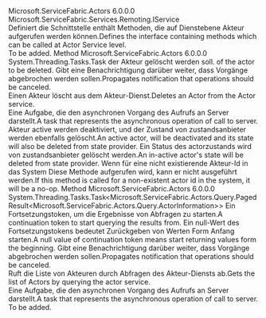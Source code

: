 <Type Name="IActorService" FullName="Microsoft.ServiceFabric.Actors.IActorService">
  <TypeSignature Language="C#" Value="public interface IActorService : Microsoft.ServiceFabric.Services.Remoting.IService" />
  <TypeSignature Language="ILAsm" Value=".class public interface auto ansi abstract IActorService implements class Microsoft.ServiceFabric.Services.Remoting.IService" />
  <TypeSignature Language="DocId" Value="T:Microsoft.ServiceFabric.Actors.IActorService" />
  <TypeSignature Language="VB.NET" Value="Public Interface IActorService&#xA;Implements IService" />
  <TypeSignature Language="F#" Value="type IActorService = interface&#xA;    interface IService" />
  <AssemblyInfo>
    <AssemblyName>Microsoft.ServiceFabric.Actors</AssemblyName>
    <AssemblyVersion>6.0.0.0</AssemblyVersion>
  </AssemblyInfo>
  <Interfaces>
    <Interface>
      <InterfaceName>Microsoft.ServiceFabric.Services.Remoting.IService</InterfaceName>
    </Interface>
  </Interfaces>
  <Docs>
    <summary>
            <span data-ttu-id="cacaa-101">Definiert die Schnittstelle enthält Methoden, die auf Dienstebene Akteur aufgerufen werden können.</span><span class="sxs-lookup"><span data-stu-id="cacaa-101">Defines the interface containing methods which can be called at Actor Service level.</span></span>
            </summary>
    <remarks>To be added.</remarks>
  </Docs>
  <Members>
    <Member MemberName="DeleteActorAsync">
      <MemberSignature Language="C#" Value="public System.Threading.Tasks.Task DeleteActorAsync (Microsoft.ServiceFabric.Actors.ActorId actorId, System.Threading.CancellationToken cancellationToken);" />
      <MemberSignature Language="ILAsm" Value=".method public hidebysig newslot virtual instance class System.Threading.Tasks.Task DeleteActorAsync(class Microsoft.ServiceFabric.Actors.ActorId actorId, valuetype System.Threading.CancellationToken cancellationToken) cil managed" />
      <MemberSignature Language="DocId" Value="M:Microsoft.ServiceFabric.Actors.IActorService.DeleteActorAsync(Microsoft.ServiceFabric.Actors.ActorId,System.Threading.CancellationToken)" />
      <MemberSignature Language="F#" Value="abstract member DeleteActorAsync : Microsoft.ServiceFabric.Actors.ActorId * System.Threading.CancellationToken -&gt; System.Threading.Tasks.Task" Usage="iActorService.DeleteActorAsync (actorId, cancellationToken)" />
      <MemberType>Method</MemberType>
      <AssemblyInfo>
        <AssemblyName>Microsoft.ServiceFabric.Actors</AssemblyName>
        <AssemblyVersion>6.0.0.0</AssemblyVersion>
      </AssemblyInfo>
      <ReturnValue>
        <ReturnType>System.Threading.Tasks.Task</ReturnType>
      </ReturnValue>
      <Parameters>
        <Parameter Name="actorId" Type="Microsoft.ServiceFabric.Actors.ActorId" />
        <Parameter Name="cancellationToken" Type="System.Threading.CancellationToken" />
      </Parameters>
      <Docs>
        <param name="actorId">
          <span data-ttu-id="cacaa-102"><see cref="T:Microsoft.ServiceFabric.Actors.ActorId" />der Akteur gelöscht werden soll.</span><span class="sxs-lookup"><span data-stu-id="cacaa-102"><see cref="T:Microsoft.ServiceFabric.Actors.ActorId" /> of the actor to be deleted.</span></span></param>
        <param name="cancellationToken"><span data-ttu-id="cacaa-103">Gibt eine Benachrichtigung darüber weiter, dass Vorgänge abgebrochen werden sollen.</span><span class="sxs-lookup"><span data-stu-id="cacaa-103">Propagates notification that operations should be canceled.</span></span></param>
        <summary>
            <span data-ttu-id="cacaa-104">Einen Akteur löscht aus dem Akteur-Dienst.</span><span class="sxs-lookup"><span data-stu-id="cacaa-104">Deletes an Actor from the Actor service.</span></span>
            </summary>
        <returns><span data-ttu-id="cacaa-105">Eine Aufgabe, die den asynchronen Vorgang des Aufrufs an Server darstellt.</span><span class="sxs-lookup"><span data-stu-id="cacaa-105">A task that represents the asynchronous operation of call to server.</span></span></returns>
        <remarks>
          <para><span data-ttu-id="cacaa-106">Akteur active werden deaktiviert, und der Zustand von zustandsanbieter werden ebenfalls gelöscht.</span><span class="sxs-lookup"><span data-stu-id="cacaa-106">An active actor, will be deactivated and its state will also be deleted from state provider.</span></span></para>
          <para><span data-ttu-id="cacaa-107">Ein Status des actorzustands wird von zustandsanbieter gelöscht werden.</span><span class="sxs-lookup"><span data-stu-id="cacaa-107">An in-active actor's state will be deleted from state provider.</span></span></para>
          <para><span data-ttu-id="cacaa-108">Wenn für eine nicht existierende Akteur-Id in das System Diese Methode aufgerufen wird, kann er nicht ausgeführt werden.</span><span class="sxs-lookup"><span data-stu-id="cacaa-108">If this method is called for a non-existent actor id in the system, it will be a no-op.</span></span></para>
        </remarks>
      </Docs>
    </Member>
    <Member MemberName="GetActorsAsync">
      <MemberSignature Language="C#" Value="public System.Threading.Tasks.Task&lt;Microsoft.ServiceFabric.Actors.Query.PagedResult&lt;Microsoft.ServiceFabric.Actors.Query.ActorInformation&gt;&gt; GetActorsAsync (Microsoft.ServiceFabric.Actors.Query.ContinuationToken continuationToken, System.Threading.CancellationToken cancellationToken);" />
      <MemberSignature Language="ILAsm" Value=".method public hidebysig newslot virtual instance class System.Threading.Tasks.Task`1&lt;class Microsoft.ServiceFabric.Actors.Query.PagedResult`1&lt;class Microsoft.ServiceFabric.Actors.Query.ActorInformation&gt;&gt; GetActorsAsync(class Microsoft.ServiceFabric.Actors.Query.ContinuationToken continuationToken, valuetype System.Threading.CancellationToken cancellationToken) cil managed" />
      <MemberSignature Language="DocId" Value="M:Microsoft.ServiceFabric.Actors.IActorService.GetActorsAsync(Microsoft.ServiceFabric.Actors.Query.ContinuationToken,System.Threading.CancellationToken)" />
      <MemberSignature Language="F#" Value="abstract member GetActorsAsync : Microsoft.ServiceFabric.Actors.Query.ContinuationToken * System.Threading.CancellationToken -&gt; System.Threading.Tasks.Task&lt;Microsoft.ServiceFabric.Actors.Query.PagedResult&lt;Microsoft.ServiceFabric.Actors.Query.ActorInformation&gt;&gt;" Usage="iActorService.GetActorsAsync (continuationToken, cancellationToken)" />
      <MemberType>Method</MemberType>
      <AssemblyInfo>
        <AssemblyName>Microsoft.ServiceFabric.Actors</AssemblyName>
        <AssemblyVersion>6.0.0.0</AssemblyVersion>
      </AssemblyInfo>
      <ReturnValue>
        <ReturnType>System.Threading.Tasks.Task&lt;Microsoft.ServiceFabric.Actors.Query.PagedResult&lt;Microsoft.ServiceFabric.Actors.Query.ActorInformation&gt;&gt;</ReturnType>
      </ReturnValue>
      <Parameters>
        <Parameter Name="continuationToken" Type="Microsoft.ServiceFabric.Actors.Query.ContinuationToken" />
        <Parameter Name="cancellationToken" Type="System.Threading.CancellationToken" />
      </Parameters>
      <Docs>
        <param name="continuationToken"><span data-ttu-id="cacaa-109">Ein Fortsetzungstoken, um die Ergebnisse von Abfragen zu starten.</span><span class="sxs-lookup"><span data-stu-id="cacaa-109">A continuation token to start querying the results from.</span></span>
            <span data-ttu-id="cacaa-110">Ein null-Wert des Fortsetzungstokens bedeutet Zurückgeben von Werten Form Anfang starten.</span><span class="sxs-lookup"><span data-stu-id="cacaa-110">A null value of continuation token means start returning values form the beginning.</span></span></param>
        <param name="cancellationToken"><span data-ttu-id="cacaa-111">Gibt eine Benachrichtigung darüber weiter, dass Vorgänge abgebrochen werden sollen.</span><span class="sxs-lookup"><span data-stu-id="cacaa-111">Propagates notification that operations should be canceled.</span></span></param>
        <summary>
            <span data-ttu-id="cacaa-112">Ruft die Liste von Akteuren durch Abfragen des Akteur-Diensts ab.</span><span class="sxs-lookup"><span data-stu-id="cacaa-112">Gets the list of Actors by querying the actor service.</span></span>
            </summary>
        <returns><span data-ttu-id="cacaa-113">Eine Aufgabe, die den asynchronen Vorgang des Aufrufs an Server darstellt.</span><span class="sxs-lookup"><span data-stu-id="cacaa-113">A task that represents the asynchronous operation of call to server.</span></span></returns>
        <remarks>To be added.</remarks>
      </Docs>
    </Member>
  </Members>
</Type>
